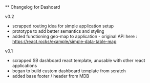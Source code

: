 ** Changelog for Dashoard

v0.2
- scrapped routing idea for simple application setup
- prototype to add better semantics and styling
- added functioning geo-map to application - original API here : https://react.rocks/example/simple-data-table-map

v0.1
- scrapped SB dashboard react template, unusable with other react applications
- began to build custom dashboard template from scratch
- added base footer / header from MDB